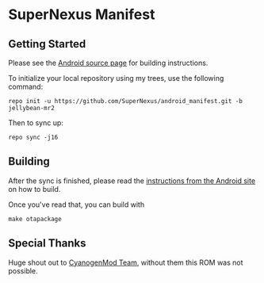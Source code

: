 SuperNexus Manifest
===================

Getting Started
---------------

Please see the [Android source page](http://source.android.com/source/index.html) for building instructions.

To initialize your local repository using my trees, use the following command:

    repo init -u https://github.com/SuperNexus/android_manifest.git -b jellybean-mr2

Then to sync up:

    repo sync -j16

Building
--------

After the sync is finished, please read the [instructions from the Android site](http://s.android.com/source/building.html) on how to build.

Once you've read that, you can build with

    make otapackage
    
    
Special Thanks
--------------
Huge shout out to [CyanogenMod Team](http://www.cyanogenmod.org/), without them this ROM was not possible.